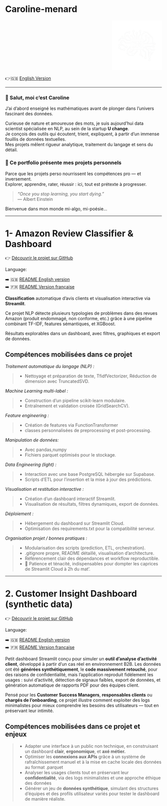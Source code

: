# Caroline-menard
<p align="right">
  <img src="https://github.com/Caroline-menard/-Caroline-menard/blob/main/logo_blanc.png?raw=true" alt="Logo Caroline Ménard" width="160">
</p>

👉🇬🇧 [English Version](https://github.com/Caroline-menard/-Caroline-menard/blob/main/README.en.md)

---

### 👋 Salut, moi c’est Caroline

J’ai d’abord enseigné les mathématiques avant de plonger dans l’univers fascinant des données.  

Curieuse de nature et amoureuse des mots, je suis aujourd’hui data scientist spécialisée en NLP, au sein de la startup **U change**.  
Je conçois des outils qui écoutent, trient, expliquent, à partir d’un immense fouillis de données textuelles.  
Mes projets mêlent rigueur analytique, traitement du langage et sens du détail.

### 🧪 Ce portfolio présente mes projets personnels  
Parce que les projets perso nourrissent les compétences pro — et inversement.  
Explorer, apprendre, rater, réussir : ici, tout est prétexte à progresser.

> *“Once you stop learning, you start dying.”*  
> — Albert Einstein

Bienvenue dans mon monde mi-algo, mi-poésie...

---
# 1- Amazon Review Classifier & Dashboard

👉 [Découvrir le projet sur GitHub](https://github.com/Caroline-menard/amazon_review_classifier_and_Dashboard)

Language:

➡️ 🇬🇧 [README English version](https://github.com/Caroline-menard/amazon_review_classifier_and_Dashboard/blob/main/README.en.md)  
➡️ 🇫🇷 [README Version française](https://github.com/Caroline-menard/amazon_review_classifier_and_Dashboard/blob/main/README.md)


**Classification** automatique d’avis clients et visualisation interactive via **Streamlit**.

Ce projet NLP détecte plusieurs typologies de problèmes dans des revues Amazon (produit endommagé, non conforme, etc.) grâce à une pipeline combinant TF-IDF, features sémantiques, et XGBoost.

Résultats explorables dans un dashboard, avec filtres, graphiques et export de données.

## Compétences mobilisées dans ce projet
*Traitement automatique du langage (NLP) :*
> - Nettoyage et préparation de texte, TfidfVectorizer, Réduction de dimension avec TruncatedSVD.

*Machine Learning multi-label :*
> - Construction d’un pipeline scikit-learn modulaire.<br>
> -  Entraînement et validation croisée (GridSearchCV).

*Feature engineering :*
> - Création de features via FunctionTransformer<br>
> - classes personnalisées de preprocessing et post-processing.

*Manipulation de données:*
> - Avec pandas,numpy <br>
> - Fichiers parquet optimisés pour le stockage.

*Data Engineering (light) :*
> - Interaction avec une base PostgreSQL hébergée sur Supabase.<br>
> -  Scripts d’ETL pour l’insertion et la mise à jour des prédictions.

*Visualisation et restitution interactive :*
> - Création d’un dashboard interactif Streamlit.<br>
> - Visualisation de résultats, filtres dynamiques, export de données.

*Déploiement :*
> - Hébergement du dashboard sur Streamlit Cloud.<br>
> - Optimisation des requirements.txt pour la compatibilité serveur.

*Organisation projet / bonnes pratiques :*
> - Modularisation des scripts (prediction, ETL, orchestration).<br>
> -  .gitignore propre, README détaillé, visualisation d’architecture.<br>
> - Référencement clair des dépendances et workflow reproductible.<br>
> - 🧘 Patience et ténacité, indispensables pour dompter les caprices de Streamlit Cloud à 2h du mat’.

____

# 2. Customer Insight Dashboard (synthetic data)

👉 [Découvrir le projet sur GitHub](https://github.com/Caroline-menard/Customer-insight-dashboard)

Language:

➡️ 🇬🇧 [README English version](https://github.com/Caroline-menard/Customer-insight-dashboard/blob/main/README.en.md)  
➡️ 🇫🇷 [README Version française](https://github.com/Caroline-menard/Customer-insight-dashboard/blob/main/README.md)

Petit dashboard Streamlit conçu pour simuler un **outil d’analyse d’activité client**, développé à partir d’un cas réel en environnement B2B.
Les données ont été **générées synthétiquement**, le **code massivement retouché**,  pour des raisons de confidentialité, mais l’application reproduit fidèlement les usages :
suivi d’activité, détection de signaux faibles, export de données, et génération automatique de rapports PDF pour des équipes client.

Pensé pour les **Customer Success Managers**, **responsables clients** ou **chargés de l’onboarding**, ce projet illustre comment exploiter des logs minimalistes pour mieux comprendre les besoins des utilisateurs — tout en préservant leur intimité.

## Compétences mobilisées dans ce projet et enjeux

> - Adapter une interface à un public non technique, en construisant un dashboard **clair**, **ergonomique**, et **axé métier.**
> - Optimiser les **connexions aux APIs** grâce à un système de rafraîchissement manuel et à la mise en cache locale des données au format .parquet
> - Analyser les usages clients tout en préservant leur **confidentialité**, via des logs minimalistes et une approche éthique des données
> - Générer un jeu de **données synthétique**, simulant des structures d’équipes et des profils utilisateur variés pour tester le dashboard de manière réaliste.
